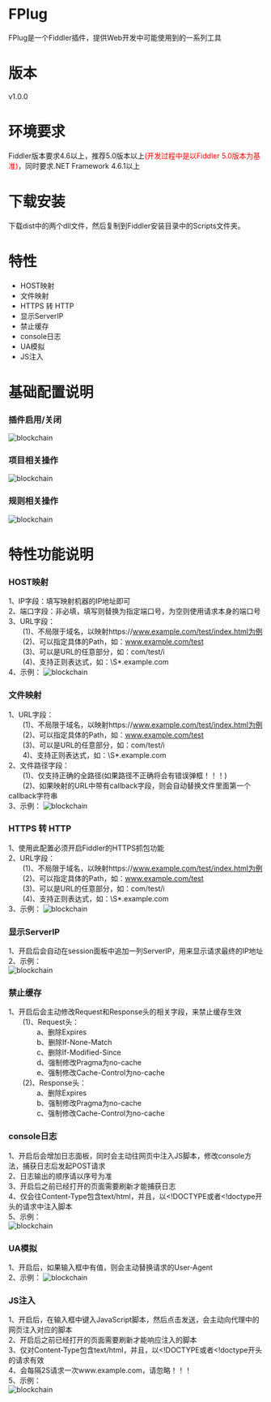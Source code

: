# FPlug
FPlug是一个Fiddler插件，提供Web开发中可能使用到的一系列工具
# 版本
v1.0.0
# 环境要求
Fiddler版本要求4.6以上，推荐5.0版本以上<font color="#ff0000">(开发过程中是以Fiddler 5.0版本为基准)</font>，同时要求.NET Framework 4.6.1以上
# 下载安装
下载dist中的两个dll文件，然后复制到Fiddler安装目录中的Scripts文件夹。
# 特性
* HOST映射
* 文件映射
* HTTPS 转 HTTP
* 显示ServerIP
* 禁止缓存
* console日志
* UA模拟
* JS注入
# 基础配置说明
### 插件启用/关闭
![blockchain](https://github.com/Ke1992/FPlug/blob/master/guide/switch.gif "插件启用/关闭")
### 项目相关操作
![blockchain](https://github.com/Ke1992/FPlug/blob/master/guide/item.gif "配置项目")
### 规则相关操作
![blockchain](https://github.com/Ke1992/FPlug/blob/master/guide/rule.gif "规则相关操作")
# 特性功能说明
### HOST映射
1、IP字段：填写映射机器的IP地址即可  
2、端口字段：非必填，填写则替换为指定端口号，为空则使用请求本身的端口号  
3、URL字段：  
　　(1)、不局限于域名，以映射https://www.example.com/test/index.html为例  
　　(2)、可以指定具体的Path，如：www.example.com/test  
　　(3)、可以是URL的任意部分，如：com/test/i  
　　(4)、支持正则表达式，如：\S*.example.com  
4、示例：
![blockchain](https://github.com/Ke1992/FPlug/blob/master/guide/host.gif "HOST映射")
### 文件映射
1、URL字段：  
　　(1)、不局限于域名，以映射https://www.example.com/test/index.html为例  
　　(2)、可以指定具体的Path，如：www.example.com/test  
　　(3)、可以是URL的任意部分，如：com/test/i  
　　4)、支持正则表达式，如：\S*.example.com  
2、文件路径字段：  
　　(1)、仅支持正确的全路径(如果路径不正确将会有错误弹框！！！)  
　　(2)、如果映射的URL中带有callback字段，则会自动替换文件里面第一个callback字符串  
3、示例：
![blockchain](https://github.com/Ke1992/FPlug/blob/master/guide/file.gif "文件映射")
### HTTPS 转 HTTP
1、使用此配置必须开启Fiddler的HTTPS抓包功能  
2、URL字段：  
　　(1)、不局限于域名，以映射https://www.example.com/test/index.html为例  
　　(2)、可以指定具体的Path，如：www.example.com/test  
　　(3)、可以是URL的任意部分，如：com/test/i  
　　(4)、支持正则表达式，如：\S*.example.com  
3、示例：
![blockchain](https://github.com/Ke1992/FPlug/blob/master/guide/https.gif "HTTPS 转 HTTP")
### 显示ServerIP
1、开启后会自动在session面板中追加一列ServerIP，用来显示请求最终的IP地址  
2、示例：  
![blockchain](https://github.com/Ke1992/FPlug/blob/master/guide/serverip.gif "ServerIP")
### 禁止缓存
1、开启后会主动修改Request和Response头的相关字段，来禁止缓存生效  
　　(1)、Request头：  
　　　　a、删除Expires  
　　　　b、删除If-None-Match  
　　　　c、删除If-Modified-Since  
　　　　d、强制修改Pragma为no-cache  
　　　　e、强制修改Cache-Control为no-cache  
　　(2)、Response头：  
　　　　a、删除Expires  
　　　　b、强制修改Pragma为no-cache  
　　　　c、强制修改Cache-Control为no-cache  
### console日志
1、开启后会增加日志面板，同时会主动往网页中注入JS脚本，修改console方法，捕获日志后发起POST请求  
2、日志输出的顺序请以序号为准  
3、开启后之前已经打开的页面需要刷新才能捕获日志  
4、仅会往Content-Type包含text/html，并且，以&lt;!DOCTYPE或者&lt;!doctype开头的请求中注入脚本  
5、示例：  
![blockchain](https://github.com/Ke1992/FPlug/blob/master/guide/console.gif "console日志")
### UA模拟
1、开启后，如果输入框中有值，则会主动替换请求的User-Agent  
2、示例：
![blockchain](https://github.com/Ke1992/FPlug/blob/master/guide/useragent.gif "UA模拟")
### JS注入
1、开启后，在输入框中键入JavaScript脚本，然后点击发送，会主动向代理中的网页注入对应的脚本  
2、开启后之前已经打开的页面需要刷新才能响应注入的脚本  
3、仅对Content-Type包含text/html，并且，以&lt;!DOCTYPE或者&lt;!doctype开头的请求有效  
4、会每隔2S请求一次www.example.com，请忽略！！！  
5、示例：  
![blockchain](https://github.com/Ke1992/FPlug/blob/master/guide/invade.gif "JS注入")

